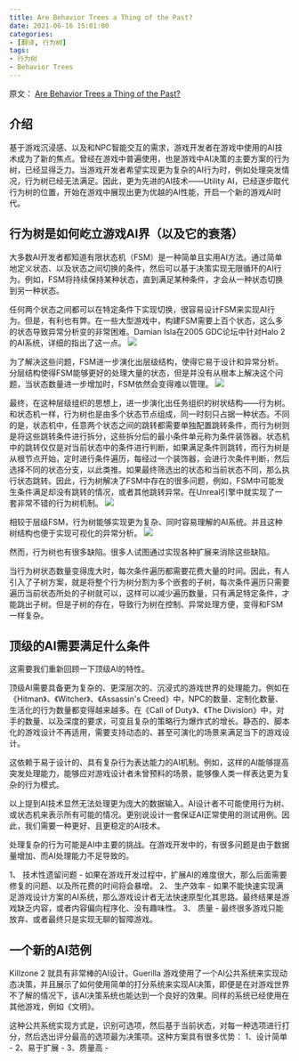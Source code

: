 ```yaml
---
title: Are Behavior Trees a Thing of the Past?
date: 2021-06-16 15:01:00
categories:
- [翻译, 行为树]
tags:
- 行为树
- Behavior Trees
---
```


原文：
[Are Behavior Trees a Thing of the Past?](https://www.gamasutra.com/blogs/JakobRasmussen/20160427/271188/Are_Behavior_Trees_a_Thing_of_the_Past.php)

## 介绍

基于游戏沉浸感、以及和NPC智能交互的需求，游戏开发者在游戏中使用的AI技术成为了新的焦点。曾经在游戏中普遍使用，也是游戏中AI决策的主要方案的行为树，已经显得乏力。当游戏开发者希望实现更为复杂的AI行为时，例如处理突发情况，行为树已经无法满足。因此，更为先进的AI技术——Utility AI，已经逐步取代行为树的位置，开始在游戏中展现出更为优越的AI性能，开启一个新的游戏AI时代。

## 行为树是如何屹立游戏AI界（以及它的衰落）

大多数AI开发者都知道有限状态机（FSM）是一种简单且实用AI方法。通过简单地定义状态、以及状态之间切换的条件，然后可以基于决策实现无限循环的AI行为。例如，FSM将持续保持某种状态，直到满足某种条件，才会从一种状态切换到另一种状态。

任何两个状态之间都可以在特定条件下实现切换，很容易设计FSM来实现AI行为。但是，有利也有弊。在一些大型游戏中，构建FSM需要上百个状态，这么多的状态导致异常分析变的非常困难。Damian Isla在2005 GDC论坛中针对Halo 2的AI系统，详细的指出了这一点。
![](https://gamasutra.com/db_area/images/blog/apexgametools05.png)

为了解决这些问题，FSM进一步演化出层级结构，使得它易于设计和异常分析。分层结构使得FSM能够更好的处理大量的状态，但是并没有从根本上解决这个问题，当状态数量进一步增加时，FSM依然会变得难以管理。
![](https://gamasutra.com/db_area/images/blog/apexgametools011.png)

最终，在这种层级组织的思想上，进一步演化出任务组织的树状结构——行为树。和状态机一样，行为树也是由多个状态节点组成，同一时刻只占据一种状态。不同的是，状态机中，任意两个状态之间的跳转都需要单独配置跳转条件，而行为树则是将这些跳转条件进行拆分，这些拆分后的最小条件单元称为条件装饰器。状态机中的跳转仅仅是对当前状态中的条件进行判断，如果满足条件则跳转，而行为树是从根节点开始，定时进行条件遍历，每经过一个装饰器，会进行次条件判断，然后选择不同的状态分支，以此类推。如果最终筛选出的状态和当前状态不同，那么执行状态跳转。因此，行为树解决了FSM中存在的很多问题，例如，FSM中可能发生条件满足却没有跳转的情况，或者其他跳转异常。在Unreal引擎中就实现了一套非常不错的行为树机制。
![](https://gamasutra.com/db_area/images/blog/271188/image02.png)

相较于层级FSM，行为树能够实现更为复杂、同时容易理解的AI系统。并且这种树结构也便于实现可视化的异常分析。
![](https://gamasutra.com/db_area/images/blog/271188/apexgametools00.png)

然而，行为树也有很多缺陷。很多人试图通过实现各种扩展来消除这些缺陷。

当行为树状态数量变得庞大时，每次条件遍历都需要花费大量的时间。因此，有人引入了子树方案，就是将整个行为树分割为多个嵌套的子树，每次条件遍历只需要遍历当前状态所处的子树就可以，这样可以减少遍历数量，只有满足特定条件，才能跳出子树。但是子树的存在，导致行为树在控制、异常处理方便，变得和FSM一样复杂。

## 顶级的AI需要满足什么条件

这需要我们重新回顾一下顶级AI的特性。

顶级AI需要具备更为复杂的、更深层次的、沉浸式的游戏世界的处理能力。例如在《Hitman》、《Witcher》、《Assassin's Creed》中，NPC的数量、定制化数量、生活化的行为数量都变得越来越多。在《Call of Duty》、《The Division》中，对手的数量、以及深度的要求，可变且复杂的策略行为爆炸式的增长。静态的、脚本化的游戏设计不再适用，需要支持动态的、甚至可演化的场景来满足当下的游戏设计。

这依赖于易于设计的、具有复杂行为表达能力的AI机制。例如，这样的AI能够提高突发处理能力，能够应对游戏设计者未曾预料的场景，能够像人类一样表达更为复杂的行为模式。

以上提到AI技术显然无法处理更为庞大的数据输入。AI设计者不可能使用行为树、或状态机来表示所有可能的情况。更别说设计一套保证AI正常使用的测试用例。因此，我们需要一种更好、且更稳定的AI技术。

处理复杂的行为可能是AI中主要的挑战。在游戏开发中的，有很多问题是由于数据量增加、而AI处理能力不足导致的。

1、 技术性遗留问题 - 如果在游戏开发过程中，扩展AI的难度很大，那么后面需要修复的问题、以及所花费的时间将会暴增。
2、 生产效率 - 如果不能快速实现满足游戏设计方案的AI系统，那么游戏设计者无法快速原型化其思路。最终结果是游戏缺乏内容，或者内容偏向程序化、没有趣味性。
3、 质量 - 最终很多游戏只能放弃、或者最终只是实现无聊的智障游戏。

## 一个新的AI范例

Killzone 2 就具有非常棒的AI设计。Guerilla 游戏使用了一个AI公共系统来实现动态决策，并且展示了如何使用简单的打分系统来实现AI决策，即便是在对游戏世界不了解的情况下，该AI决策系统也能达到一个良好的效果。同样的系统已经使用在其他游戏，例如《文明》。

这种公共系统实现方式是，识别可选项，然后基于当前状态，对每一种选项进行打分，然后选出评分最高的选项最为决策项。这种方案具有很多优势：
1、设计简单 - 
2、易于扩展 - 
3、质量高 - 
